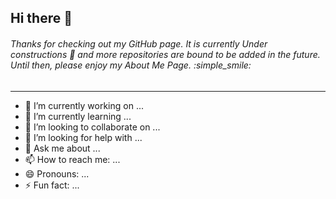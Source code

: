 ## Hi there 👋 ##
###### Thanks for checking out my GitHub page. It is currently Under constructions :construction: and more repositories are bound to be added in the future. Until then, please enjoy my About Me Page. :simple_smile: 

---

- 🔭 I’m currently working on ...
- 🌱 I’m currently learning ...
- 👯 I’m looking to collaborate on ...
- 🤔 I’m looking for help with ...
- 💬 Ask me about ...
- 📫 How to reach me: ...
- 😄 Pronouns: ...
- ⚡ Fun fact: ...

